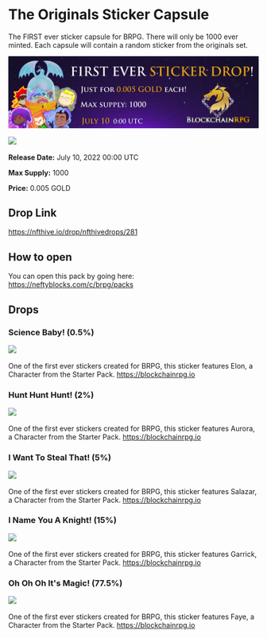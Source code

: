 # The Originals Sticker Capsule

The FIRST ever sticker capsule for BRPG. There will only be 1000 ever minted. Each capsule will contain a random sticker from the originals set.

![Originals Sticker Capsule Banner](./img/originals-capsule-banner.jpg)

<a href="https://wax.atomichub.io/explorer/template/brpg/541172">
    <img src="https://atomichub-ipfs.com/ipfs/QmbiuusVWGG1MJ1RnBs7QXJEdaa934oAS3FpG5eUHtmqc8" />
</a>

**Release Date:** July 10, 2022 00:00 UTC

**Max Supply:** 1000

**Price:** 0.005 GOLD

## Drop Link

https://nfthive.io/drop/nfthivedrops/281

## How to open

You can open this pack by going here: https://neftyblocks.com/c/brpg/packs

## Drops

### Science Baby! (0.5%)

<a href="https://wax.atomichub.io/explorer/template/brpg/541169">
    <img src="https://atomichub-ipfs.com/ipfs/QmVs8cbR4oXyXBxhJudA6xaka6BV2o8gXZVmK2rAW66kTC" />
</a>

One of the first ever stickers created for BRPG, this sticker features Elon, a Character from the Starter Pack. https://blockchainrpg.io

### Hunt Hunt Hunt! (2%)

<a href="https://wax.atomichub.io/explorer/template/brpg/535983">
    <img src="https://atomichub-ipfs.com/ipfs/QmQa8kdYLDcGDo347xj5E9KrG8Jm6g6naFNUNE9HvnrGCJ" />
</a>

One of the first ever stickers created for BRPG, this sticker features Aurora, a Character from the Starter Pack. https://blockchainrpg.io

### I Want To Steal That! (5%)

<a href="https://wax.atomichub.io/explorer/template/brpg/535981">
    <img src="https://atomichub-ipfs.com/ipfs/QmZFYjkxDAfYwxYpQ764eJpAvwZ9WpHiX9EnsQrY6qqFmS" />
</a>

One of the first ever stickers created for BRPG, this sticker features Salazar, a Character from the Starter Pack. https://blockchainrpg.io

### I Name You A Knight! (15%)

<a href="https://wax.atomichub.io/explorer/template/brpg/535980">
    <img src="https://atomichub-ipfs.com/ipfs/QmavgtDet76X2M4yfvnZTzpstdoMeb56dW5dhGo812NaTK" />
</a>

One of the first ever stickers created for BRPG, this sticker features Garrick, a Character from the Starter Pack. https://blockchainrpg.io

### Oh Oh Oh It's Magic! (77.5%)

<a href="https://wax.atomichub.io/explorer/template/brpg/535979">
    <img src="https://atomichub-ipfs.com/ipfs/QmVyQa8UuvPGHJLGni4qtRbEqr8ZwdjBhXk4bwfixEJJFP" />
</a>

One of the first ever stickers created for BRPG, this sticker features Faye, a Character from the Starter Pack. https://blockchainrpg.io
